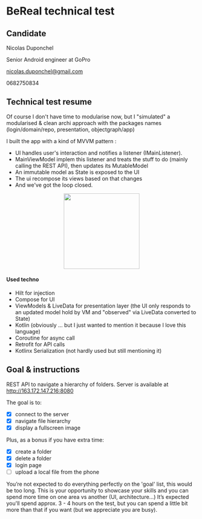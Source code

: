 # BeReal technical test

## Candidate

Nicolas Duponchel

Senior Android engineer at GoPro

nicolas.duponchel@gmail.com

0682750834


## Technical test resume

Of course I don't have time to modularise now, but I "simulated" a modularised & clean archi approach with the packages names 
(login/domain/repo, presentation, objectgraph/app) 

I built the app with a kind of MVVM pattern : 
- UI handles user's interaction and notifies a listener (IMainListener).
- MainViewModel implem this listener and treats the stuff to do (mainly calling the REST API), then updates its MutableModel
- An immutable model as State is exposed to the UI
- The ui recompose its views based on that changes
- And we've got the loop closed.


<p align="center">
    <img src="demo.gif" width="200">
</p>

#### Used techno
- Hilt for injection
- Compose for UI
- ViewModels & LiveData for presentation layer (the UI only responds to an updated model hold by VM and "observed" via LiveData converted to State)
- Kotlin (obviously ... but I just wanted to mention it because I love this language)
- Coroutine for async call
- Retrofit for API calls
- Kotlinx Serialization (not hardly used but still mentioning it)


## Goal & instructions

REST API to navigate a hierarchy of folders.
Server is available at http://163.172.147.216:8080

The goal is to:
- [X] connect to the server
- [X] navigate file hierarchy
- [X] display a fullscreen image

Plus, as a bonus if you have extra time:
- [X] create a folder
- [X] delete a folder
- [X] login page
- [ ] upload a local file from the phone

You’re not expected to do everything perfectly on the 'goal' list, this would be too long. This is your opportunity to showcase your skills and you can spend more time on one area vs another (UI, architecture…)
It’s expected you'll spend approx. 3 - 4 hours on the test, but you can spend a little bit more than that if you want (but we appreciate you are busy).

